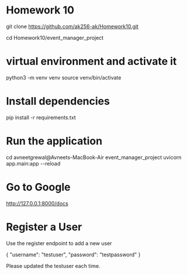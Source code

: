 # Homework 10 

git clone https://github.com/ak256-ak/Homework10.git

cd Homework10/event_manager_project

# virtual environment and activate it
python3 -m venv venv
source venv/bin/activate

# Install dependencies

pip install -r requirements.txt


# Run the application
cd avneetgrewal@Avneets-MacBook-Air event_manager_project 
uvicorn app.main:app --reload

# Go to Google 

http://127.0.0.1:8000/docs

# Register a User 

Use the register endpoint to add a new user

{
  "username": "testuser",
  "password": "testpassword"
}

Please updated the testuser each time.

